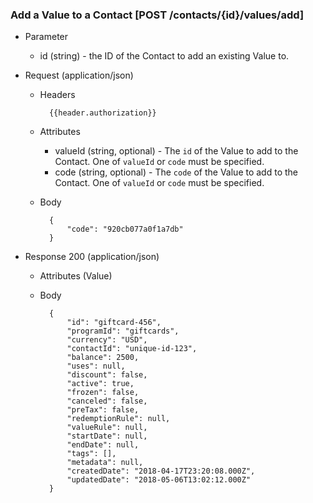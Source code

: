 ### Add a Value to a Contact [POST /contacts/{id}/values/add]

+ Parameter
    + id (string) - the ID of the Contact to add an existing Value to.

+ Request (application/json)
    + Headers
    
            {{header.authorization}}
        
    + Attributes
        + valueId (string, optional) - The `id` of the Value to add to the Contact.  One of `valueId` or `code` must be specified.
        + code (string, optional) - The `code` of the Value to add to the Contact.  One of `valueId` or `code` must be specified.

    + Body

            {
                "code": "920cb077a0f1a7db"
            }
    
+ Response 200 (application/json)
    + Attributes (Value)

    + Body
            
            {
                "id": "giftcard-456",
                "programId": "giftcards",
                "currency": "USD",
                "contactId": "unique-id-123",
                "balance": 2500,
                "uses": null,
                "discount": false,
                "active": true,
                "frozen": false,
                "canceled": false,
                "preTax": false,
                "redemptionRule": null,
                "valueRule": null,
                "startDate": null,
                "endDate": null,
                "tags": [],
                "metadata": null,
                "createdDate": "2018-04-17T23:20:08.000Z",
                "updatedDate": "2018-05-06T13:02:12.000Z"
            }
